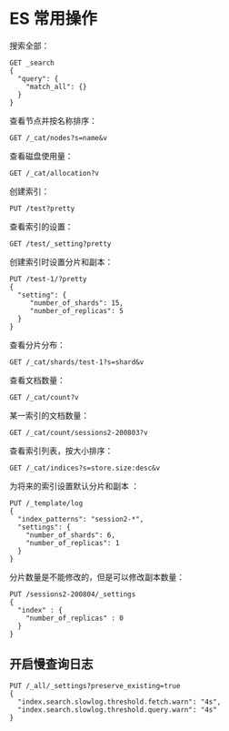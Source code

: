 # ES 常用操作

搜索全部：

```http
GET _search
{
  "query": {
    "match_all": {}
  }
}
```

查看节点并按名称排序：

```http
GET /_cat/nodes?s=name&v
```

查看磁盘使用量：

```http
GET /_cat/allocation?v
```

创建索引：

```http
PUT /test?pretty
```

查看索引的设置：

```http
GET /test/_setting?pretty
```

创建索引时设置分片和副本：

```http
PUT /test-1/?pretty
{
  "setting": {
     "number_of_shards": 15,
     "number_of_replicas": 5
  }
}
```

查看分片分布：

```http
GET /_cat/shards/test-1?s=shard&v
```

查看文档数量：

```http
GET /_cat/count?v
```

某一索引的文档数量：

```http
GET /_cat/count/sessions2-200803?v
```

查看索引列表，按大小排序：

```http
GET /_cat/indices?s=store.size:desc&v
```



为将来的索引设置默认分片和副本 ：

```http
PUT /_template/log
{
  "index_patterns": "session2-*",
  "settings": {
    "number_of_shards": 6,
    "number_of_replicas": 1
  }
}
```

分片数量是不能修改的，但是可以修改副本数量：

```http
PUT /sessions2-200804/_settings
{
  "index" : {
    "number_of_replicas" : 0
  }
}
```

## 开启慢查询日志

```http
PUT /_all/_settings?preserve_existing=true
{
  "index.search.slowlog.threshold.fetch.warn": "4s",
  "index.search.slowlog.threshold.query.warn": "4s"
}
```









